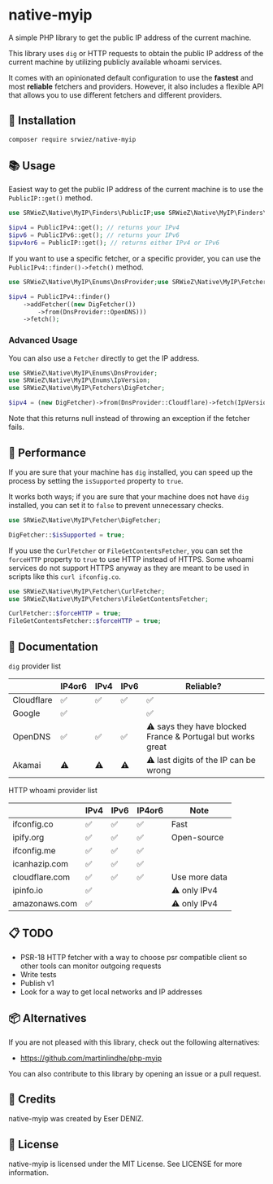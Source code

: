 # native-myip

[//]: # ([![Latest Stable Version]&#40;http://poser.pugx.org/srwiez/native-myip/v&#41;]&#40;https://packagist.org/packages/srwiez/native-myip&#41; [![Total Downloads]&#40;http://poser.pugx.org/srwiez/native-myip/downloads&#41;]&#40;https://packagist.org/packages/srwiez/native-myip&#41; [![Latest Unstable Version]&#40;http://poser.pugx.org/srwiez/native-myip/v/unstable&#41;]&#40;https://packagist.org/packages/srwiez/native-myip&#41; [![License]&#40;http://poser.pugx.org/srwiez/native-myip/license&#41;]&#40;https://packagist.org/packages/srwiez/native-myip&#41; [![PHP Version Require]&#40;http://poser.pugx.org/srwiez/native-myip/require/php&#41;]&#40;https://packagist.org/packages/srwiez/native-myip&#41;)

[//]: # (![GitHub Workflow Status &#40;with event&#41;]&#40;https://img.shields.io/github/actions/workflow/status/srwiez/native-myip/test.yml?label=Tests&#41;)
A simple PHP library to get the public IP address of the current machine.

This library uses `dig` or HTTP requests to obtain the public IP address of the current machine by utilizing publicly
available whoami services.

It comes with an opinionated default configuration to use the **fastest** and most **reliable** fetchers and providers.
However, it also includes a flexible API that allows you to use different fetchers and different providers.

## 🚀 Installation

```bash
composer require srwiez/native-myip
```

## 📚 Usage

Easiest way to get the public IP address of the current machine is to use the `PublicIP::get()` method.

```php
use SRWieZ\Native\MyIP\Finders\PublicIP;use SRWieZ\Native\MyIP\Finders\PublicIPv4;use SRWieZ\Native\MyIP\Finders\PublicIPv6;

$ipv4 = PublicIPv4::get(); // returns your IPv4
$ipv6 = PublicIPv6::get(); // returns your IPv6
$ipv4or6 = PublicIP::get(); // returns either IPv4 or IPv6
```

[//]: # (Talk about the default configuration)

If you want to use a specific fetcher, or a specific provider, you can use the `PublicIPv4::finder()->fetch()` method.

```php
use SRWieZ\Native\MyIP\Enums\DnsProvider;use SRWieZ\Native\MyIP\Fetchers\DigFetcher;use SRWieZ\Native\MyIP\Finders\PublicIPv4;

$ipv4 = PublicIPv4::finder()
    ->addFetcher((new DigFetcher())
        ->from(DnsProvider::OpenDNS)))
    ->fetch();
```

### Advanced Usage

You can also use a `Fetcher` directly to get the IP address.

```php
use SRWieZ\Native\MyIP\Enums\DnsProvider;
use SRWieZ\Native\MyIP\Enums\IpVersion;
use SRWieZ\Native\MyIP\Fetchers\DigFetcher;

$ipv4 = (new DigFetcher)->from(DnsProvider::Cloudflare)->fetch(IpVersion::v4);
```

Note that this returns null instead of throwing an exception if the fetcher fails.

## 🏃 Performance

If you are sure that your machine has `dig` installed, you can speed up the process by setting the `isSupported`
property to `true`.

It works both ways; if you are sure that your machine does not have `dig` installed, you can set it to `false` to
prevent unnecessary checks.

```php
use SRWieZ\Native\MyIP\Fetcher\DigFetcher;

DigFetcher::$isSupported = true;
```

If you use the `CurlFetcher` or `FileGetContentsFetcher`, you can set the `forceHTTP` property to `true` to use HTTP instead of HTTPS.
Some whoami services do not support HTTPS anyway as they are meant to be used in scripts like this `curl ifconfig.co`.

```php
use SRWieZ\Native\MyIP\Fetcher\CurlFetcher;
use SRWieZ\Native\MyIP\Fetchers\FileGetContentsFetcher;

CurlFetcher::$forceHTTP = true;
FileGetContentsFetcher::$forceHTTP = true;
```

## 📖 Documentation

`dig` provider list

|            | IP4or6 | IPv4 | IPv6 | Reliable?                                                   |
|------------|--------|------|------|-------------------------------------------------------------|
| Cloudflare | ✅      | ✅    | ✅    | ✅                                                           |
| Google     | ✅      |      |      | ✅                                                           |
| OpenDNS    | ✅      | ✅    | ✅    | ⚠️ says they have blocked France & Portugal but works great |
| Akamai     | ⚠️     | ⚠️   | ⚠️   | ⚠️ last digits of the IP can be wrong                       |

HTTP whoami provider list

|                | IPv4 | IPv6 | IP4or6 | Note          |
|----------------|------|------|--------|---------------|
| ifconfig.co    | ✅    | ✅    | ✅      | Fast          |
| ipify.org      | ✅    | ✅    | ✅      | Open-source   |
| ifconfig.me    | ✅    | ✅    | ✅      |               |
| icanhazip.com  | ✅    | ✅    | ✅      |               |
| cloudflare.com | ✅    | ✅    | ✅      | Use more data |
| ipinfo.io      | ✅    |      |        | ⚠️ only IPv4  |
| amazonaws.com  | ✅    |      |        | ⚠️ only IPv4  |

## 📋 TODO

- PSR-18 HTTP fetcher with a way to choose psr compatible client so other tools can monitor outgoing requests
- Write tests
- Publish v1
- Look for a way to get local networks and IP addresses

## 📦 Alternatives

If you are not pleased with this library, check out the following alternatives:

- https://github.com/martinlindhe/php-myip

You can also contribute to this library by opening an issue or a pull request.

## 👥 Credits

native-myip was created by Eser DENIZ.

## 📝 License

native-myip is licensed under the MIT License. See LICENSE for more information.

